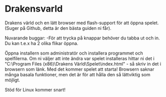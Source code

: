 # Drakensvarld
Drakens värld och en lätt browser med flash-support för att öppna spelet. (Suger på Github, detta är den bästa guiden ni får).

Nuvarande buggar:
-För att trycka på knappar behöver du tabba ut och in. Du kan t.e.x ha 2 olika flikar öppna.

Öppna installern som administratör och installera programmet och spelfilerna. Om ni väljer att inte ändra var spelet installeras hittar ni det i "C:\Program Files (x86)\Drakens Värld\Spelet\index.html" - så skriv in det i browsern som länk. Med det kommer spelet att starta! Browsern saknar många basala funktioner, men det är för att hålla den så lättviktig som möjligt.

Stöd för Linux kommer snart!
